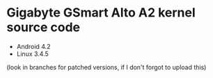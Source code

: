 # Gigabyte GSmart Alto A2 kernel source code

* Android 4.2
* Linux 3.4.5

(look in branches for patched versions, if I don't forgot to upload this)
